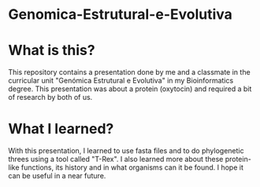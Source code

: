 # Genomica-Estrutural-e-Evolutiva

# What is this?
This repository contains a presentation done by me and a classmate in the curricular unit "Genómica Estrutural e Evolutiva" in my 
Bioinformatics degree. 
This presentation was about a protein (oxytocin) and required a bit of research by both of us. 

# What I learned?
With this presentation, I learned to use fasta files and to do phylogenetic threes using a tool called "T-Rex".
I also learned more about these protein-like functions, its history and in what organisms can it be found.
I hope it can be useful in a near future.
